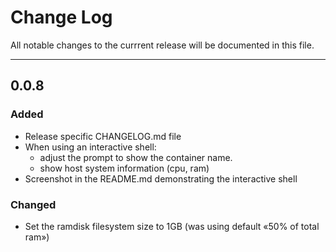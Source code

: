 # Change Log

All notable changes to the currrent release will be documented in this file.

---

## 0.0.8

### Added
- Release specific CHANGELOG.md file
- When using an interactive shell:
    - adjust the prompt to show the container name.
    - show host system information (cpu, ram)
- Screenshot in the README.md demonstrating the interactive shell

### Changed
- Set the ramdisk filesystem size to 1GB (was using default «50% of total  ram»)
